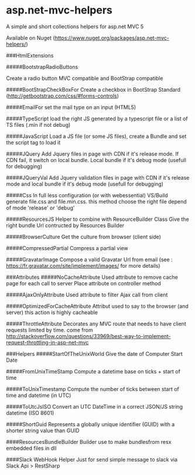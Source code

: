 asp.net-mvc-helpers
===================

A simple and short collections helpers for asp.net MVC 5

Available on Nuget (https://www.nuget.org/packages/asp.net-mvc-helpers/)

###HtmlExtensions

#####BootstrapRadioButtons

Create a radio button MVC compatible and BootStrap compatible

#####BootStrapCheckBoxFor
Create a checkbox in BootStrap Standard
 (http://getbootstrap.com/css/#forms-controls)
      
#####EmailFor
set the mail type on an input (HTML5)

#####TypeScript
load the right JS generated by a typescript file or a list of TS files  (.min if not debug)

#####JavaScript
Load a JS file (or some JS files), create a Bundle and set the script tag to load it

#####JQuery
Add Jquery files in page with CDN if it's release mode. If CDN fail, it switch on local bundle. Local bundle if it's debug mode (usefull for debugging)

#####JQueryVal
Add Jquery validation files in page with CDN if it's release mode and local bundle if it's debug mode (usefull for 
debugging)

#####Css
In full less configuration (or with webessential) VS/Build generate file.css and file.min.css. this method choose 
the right file depend of mode 'release' or 'debug'

#####ResourcesJS
Helper to combine with ResourceBuilder Class
Give the right bundle Url contructed by Resources Builder

#####BrowserCulture
Get the culture from browser (client side)

#####CompressedPartial
Compress a partial view

#####GravatarImage
 Compose a valid Gravatar Url from email
         (see : https://fr.gravatar.com/site/implement/images/
	   for more details)

###Attributes
#####NoCacheAttribute
Used attribute to remove cache page for each call to server
Place attribute on controller method

#####AjaxOnlyAttribute
Used attribute to filter Ajax call from client

#####OptimizedForCacheAttribute
Attribut used to say to the browser (and server) this action is highly cacheable

#####ThrottleAttribute
Decorates any MVC route that needs to have client requests limited by time.
come from http://stackoverflow.com/questions/33969/best-way-to-implement-request-throttling-in-asp-net-mvc

###Helpers
#####StartOfTheUnixWorld
Give the date of Computer Start Date

#####FromUnixTimeStamp
Compute a datetime base on ticks + start of time

#####ToUnixTimestamp
Compute the number of ticks between start of time and datetime (in UTC)

#####ToUtcJsISO
Convert an UTC DateTime in a correct JSON/JS string datetime (ISO 8601) 

#####ShortGuid
Represents a globally unique identifier (GUID) with a shorter string value than GUID


####ResourcesBundleBuilder
Builder use to make bundlesfrom resx embedded files in dll

####Slack WebHook Helper
Just for send simple message to slack via Slack Api > RestSharp
